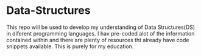 # Data-Structures

This repo will be used to develop my understanding of Data Structures(DS) in diferent programming languages. I hav pre-coded alot of the information contained within and there are plenty of resources tht already have code snippets available. This is purely for my education. 
